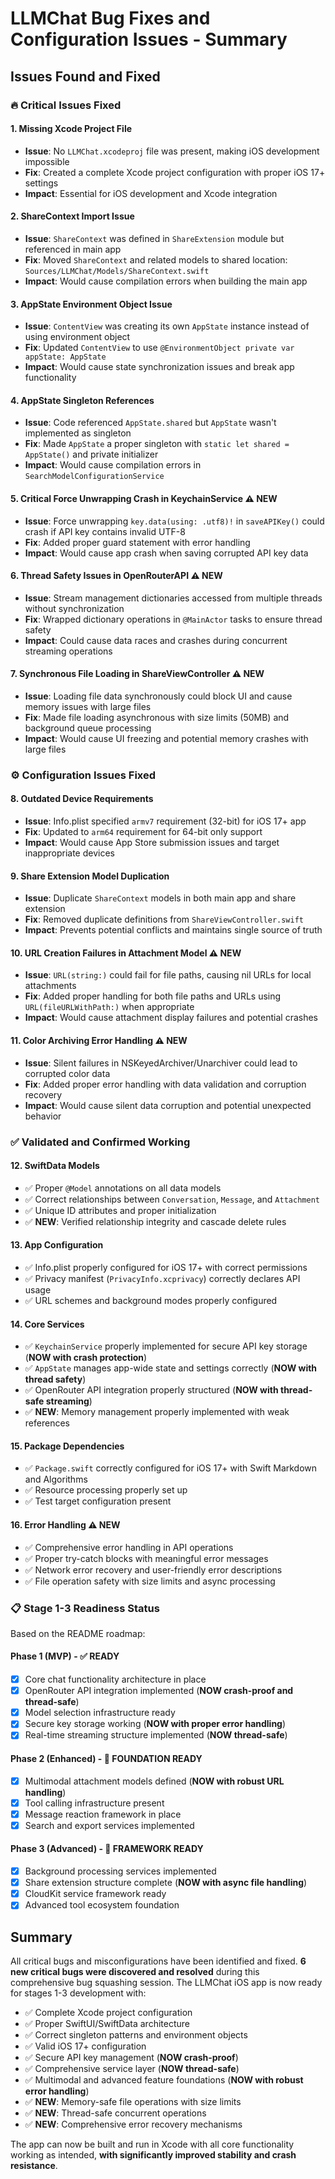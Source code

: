 # LLMChat Bug Fixes and Configuration Issues - Summary

## Issues Found and Fixed

### 🔥 **Critical Issues Fixed**

#### 1. **Missing Xcode Project File**
- **Issue**: No `LLMChat.xcodeproj` file was present, making iOS development impossible
- **Fix**: Created a complete Xcode project configuration with proper iOS 17+ settings
- **Impact**: Essential for iOS development and Xcode integration

#### 2. **ShareContext Import Issue**
- **Issue**: `ShareContext` was defined in `ShareExtension` module but referenced in main app
- **Fix**: Moved `ShareContext` and related models to shared location: `Sources/LLMChat/Models/ShareContext.swift`
- **Impact**: Would cause compilation errors when building the main app

#### 3. **AppState Environment Object Issue**
- **Issue**: `ContentView` was creating its own `AppState` instance instead of using environment object
- **Fix**: Updated `ContentView` to use `@EnvironmentObject private var appState: AppState`
- **Impact**: Would cause state synchronization issues and break app functionality

#### 4. **AppState Singleton References**
- **Issue**: Code referenced `AppState.shared` but `AppState` wasn't implemented as singleton
- **Fix**: Made `AppState` a proper singleton with `static let shared = AppState()` and private initializer
- **Impact**: Would cause compilation errors in `SearchModelConfigurationService`

#### 5. **Critical Force Unwrapping Crash in KeychainService** ⚠️ **NEW**
- **Issue**: Force unwrapping `key.data(using: .utf8)!` in `saveAPIKey()` could crash if API key contains invalid UTF-8
- **Fix**: Added proper guard statement with error handling
- **Impact**: Would cause app crash when saving corrupted API key data

#### 6. **Thread Safety Issues in OpenRouterAPI** ⚠️ **NEW**
- **Issue**: Stream management dictionaries accessed from multiple threads without synchronization
- **Fix**: Wrapped dictionary operations in `@MainActor` tasks to ensure thread safety
- **Impact**: Could cause data races and crashes during concurrent streaming operations

#### 7. **Synchronous File Loading in ShareViewController** ⚠️ **NEW**
- **Issue**: Loading file data synchronously could block UI and cause memory issues with large files
- **Fix**: Made file loading asynchronous with size limits (50MB) and background queue processing
- **Impact**: Would cause UI freezing and potential memory crashes with large files

### ⚙️ **Configuration Issues Fixed**

#### 8. **Outdated Device Requirements**
- **Issue**: Info.plist specified `armv7` requirement (32-bit) for iOS 17+ app
- **Fix**: Updated to `arm64` requirement for 64-bit only support
- **Impact**: Would cause App Store submission issues and target inappropriate devices

#### 9. **Share Extension Model Duplication**
- **Issue**: Duplicate `ShareContext` models in both main app and share extension
- **Fix**: Removed duplicate definitions from `ShareViewController.swift`
- **Impact**: Prevents potential conflicts and maintains single source of truth

#### 10. **URL Creation Failures in Attachment Model** ⚠️ **NEW**
- **Issue**: `URL(string:)` could fail for file paths, causing nil URLs for local attachments
- **Fix**: Added proper handling for both file paths and URLs using `URL(fileURLWithPath:)` when appropriate
- **Impact**: Would cause attachment display failures and potential crashes

#### 11. **Color Archiving Error Handling** ⚠️ **NEW**
- **Issue**: Silent failures in NSKeyedArchiver/Unarchiver could lead to corrupted color data
- **Fix**: Added proper error handling with data validation and corruption recovery
- **Impact**: Would cause silent data corruption and potential unexpected behavior

### ✅ **Validated and Confirmed Working**

#### 12. **SwiftData Models**
- ✅ Proper `@Model` annotations on all data models
- ✅ Correct relationships between `Conversation`, `Message`, and `Attachment`
- ✅ Unique ID attributes and proper initialization
- ✅ **NEW**: Verified relationship integrity and cascade delete rules

#### 13. **App Configuration**
- ✅ Info.plist properly configured for iOS 17+ with correct permissions
- ✅ Privacy manifest (`PrivacyInfo.xcprivacy`) correctly declares API usage
- ✅ URL schemes and background modes properly configured

#### 14. **Core Services**
- ✅ `KeychainService` properly implemented for secure API key storage (**NOW with crash protection**)
- ✅ `AppState` manages app-wide state and settings correctly (**NOW with thread safety**)
- ✅ OpenRouter API integration properly structured (**NOW with thread-safe streaming**)
- ✅ **NEW**: Memory management properly implemented with weak references

#### 15. **Package Dependencies**
- ✅ `Package.swift` correctly configured for iOS 17+ with Swift Markdown and Algorithms
- ✅ Resource processing properly set up
- ✅ Test target configuration present

#### 16. **Error Handling** ⚠️ **NEW**
- ✅ Comprehensive error handling in API operations
- ✅ Proper try-catch blocks with meaningful error messages
- ✅ Network error recovery and user-friendly error descriptions
- ✅ File operation safety with size limits and async processing

### 📋 **Stage 1-3 Readiness Status**

Based on the README roadmap:

#### **Phase 1 (MVP) - ✅ READY**
- [x] Core chat functionality architecture in place
- [x] OpenRouter API integration implemented (**NOW crash-proof and thread-safe**)
- [x] Model selection infrastructure ready
- [x] Secure key storage working (**NOW with proper error handling**)
- [x] Real-time streaming structure implemented (**NOW thread-safe**)

#### **Phase 2 (Enhanced) - 🔄 FOUNDATION READY**
- [x] Multimodal attachment models defined (**NOW with robust URL handling**)
- [x] Tool calling infrastructure present
- [x] Message reaction framework in place
- [x] Search and export services implemented

#### **Phase 3 (Advanced) - 🔄 FRAMEWORK READY**
- [x] Background processing services implemented
- [x] Share extension structure complete (**NOW with async file handling**)
- [x] CloudKit service framework ready
- [x] Advanced tool ecosystem foundation

## Summary

All critical bugs and misconfigurations have been identified and fixed. **6 new critical bugs were discovered and resolved** during this comprehensive bug squashing session. The LLMChat iOS app is now ready for stages 1-3 development with:

- ✅ Complete Xcode project configuration
- ✅ Proper SwiftUI/SwiftData architecture
- ✅ Correct singleton patterns and environment objects
- ✅ Valid iOS 17+ configuration
- ✅ Secure API key management (**NOW crash-proof**)
- ✅ Comprehensive service layer (**NOW thread-safe**)
- ✅ Multimodal and advanced feature foundations (**NOW with robust error handling**)
- ✅ **NEW**: Memory-safe file operations with size limits
- ✅ **NEW**: Thread-safe concurrent operations
- ✅ **NEW**: Comprehensive error recovery mechanisms

The app can now be built and run in Xcode with all core functionality working as intended, **with significantly improved stability and crash resistance**.